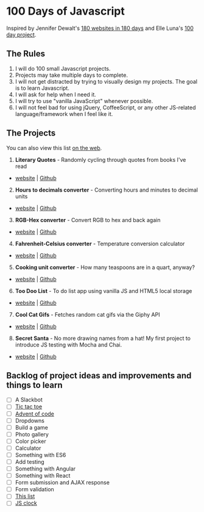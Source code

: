 # 100 Days of Javascript

Inspired by Jennifer Dewalt's [180 websites in 180 days](http://jenniferdewalt.com/index.html) and Elle Luna's [100 day project](https://thegreatdiscontent.com/100days).

## The Rules

1. I will do 100 small Javascript projects.
2. Projects may take multiple days to complete.
3. I will not get distracted by trying to visually design my projects. The goal is to learn Javascript.
4. I will ask for help when I need it.
5. I will try to use "vanilla JavaScript" whenever possible.
5. I will not feel bad for using jQuery, CoffeeScript, or any other JS-related language/framework when I feel like it. 

## The Projects

You can also view this list [on the web](http://jessica-eldredge.com/100-days-of-javascript/).

1. **Literary Quotes** - Randomly cycling through quotes from books I've read
  - [website](http://jessica-eldredge.com/literary-notes/) | [Github](https://github.com/jessabean/literary-notes)
2. **Hours to decimals converter** - Converting hours and minutes to decimal units
  - [website](http://jessica-eldredge.com/hours-to-decimals/) | [Github](https://github.com/jessabean/hours-to-decimals)
3. **RGB-Hex converter** - Convert RGB to hex and back again
  - [website](http://jessica-eldredge.com/rgb-hex-converter/) | [Github](https://github.com/jessabean/rgb-hex-converter)
4. **Fahrenheit-Celsius converter** - Temperature conversion calculator
  - [website](http://jessica-eldredge.com/fahrenheit-celsius-converter/) | [Github](https://github.com/jessabean/fahrenheit-celsius-converter)
5. **Cooking unit converter** - How many teaspoons are in a quart, anyway?
  - [website](http://jessica-eldredge.com/cooking-unit-converter/) | [Github](https://github.com/jessabean/cooking-unit-converter)
6. **Too Doo List** - To do list app using vanilla JS and HTML5 local storage
  - [website](http://jessica-eldredge.com/too-doo-list/) | [Github](https://github.com/jessabean/too-doo-list)
7. **Cool Cat Gifs** - Fetches random cat gifs via the Giphy API
  - [website](http://jessica-eldredge.com/cat-viewer/) | [Github](https://github.com/jessabean/cat-viewer)
8. **Secret Santa** - No more drawing names from a hat! My first project to introduce JS testing with Mocha and Chai.
  - [website](http://jessica-eldredge.com/secret-santa-js/) | [Github](https://github.com/jessabean/secret-santa-js)

## Backlog of project ideas and improvements and things to learn

- [ ] A Slackbot
- [ ] [Tic tac toe](http://www.theodinproject.com/javascript-and-jquery/tic-tac-toe)
- [ ] [Advent of code](http://adventofcode.com/)
- [ ] Dropdowns
- [ ] Build a game
- [ ] Photo gallery
- [ ] Color picker
- [ ] Calculator
- [ ] Something with ES6
- [ ] Add testing
- [ ] Something with Angular
- [ ] Something with React
- [ ] Form submission and AJAX response
- [ ] Form validation
- [ ] [This list](http://www.dreamincode.net/forums/topic/78802-martyr2s-mega-project-ideas-list/)
- [ ] [JS clock](http://exercism.io/exercises/javascript/clock)
